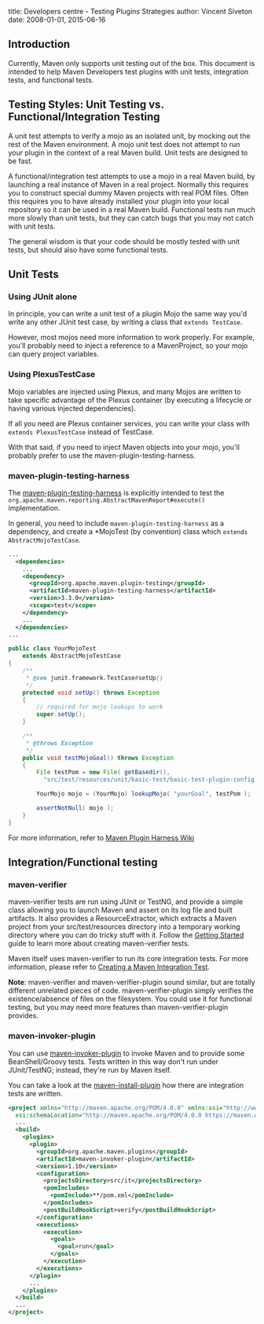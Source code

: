 title: Developers centre - Testing Plugins Strategies
author: Vincent Siveton
date: 2008-01-01, 2015-06-16

<!--
Licensed to the Apache Software Foundation (ASF) under one
or more contributor license agreements.  See the NOTICE file
distributed with this work for additional information
regarding copyright ownership.  The ASF licenses this file
to you under the Apache License, Version 2.0 (the
"License"); you may not use this file except in compliance
with the License.  You may obtain a copy of the License at

    http://www.apache.org/licenses/LICENSE-2.0

Unless required by applicable law or agreed to in writing,
software distributed under the License is distributed on an
"AS IS" BASIS, WITHOUT WARRANTIES OR CONDITIONS OF ANY
KIND, either express or implied.  See the License for the
specific language governing permissions and limitations
under the License.
-->
## Introduction

 Currently, Maven only supports unit testing out of the box. This document is intended to help Maven Developers test plugins with unit tests, integration tests, and functional tests.

<!--   <<Note: There are a lot of different ways to test a Maven plugin.>>  For a review of different strategies and tools, please refer to {{{http://docs.codehaus.org/display/MAVENUSER/Review+of+Plugin+Testing+Strategies}Review of Plugin Testing Strategies}} -->

## Testing Styles: Unit Testing vs. Functional/Integration Testing

 A unit test attempts to verify a mojo as an isolated unit, by mocking out the rest of the Maven environment. A mojo unit test does not attempt to run your plugin in the context of a real Maven build. Unit tests are designed to be fast.

 A functional/integration test attempts to use a mojo in a real Maven build, by launching a real instance of Maven in a real project. Normally this requires you to construct special dummy Maven projects with real POM files. Often this requires you to have already installed your plugin into your local repository so it can be used in a real Maven build. Functional tests run much more slowly than unit tests, but they can catch bugs that you may not catch with unit tests.

 The general wisdom is that your code should be mostly tested with unit tests, but should also have some functional tests.

## Unit Tests

### Using JUnit alone

 In principle, you can write a unit test of a plugin Mojo the same way you'd write any other JUnit test case, by writing a class that `extends TestCase`.

 However, most mojos need more information to work properly. For example, you'll probably need to inject a reference to a MavenProject, so your mojo can query project variables.

### Using PlexusTestCase

 Mojo variables are injected using Plexus, and many Mojos are written to take specific advantage of the Plexus container (by executing a lifecycle or having various injected dependencies).

 If all you need are Plexus container services, you can write your class with `extends PlexusTestCase` instead of TestCase.

 With that said, if you need to inject Maven objects into your mojo, you'll probably prefer to use the maven-plugin-testing-harness.

### maven-plugin-testing-harness

 The [maven-plugin-testing-harness](/plugin-testing/maven-plugin-testing-harness/) is explicitly intended to test the `org.apache.maven.reporting.AbstractMavenReport#execute()` implementation.

 In general, you need to include `maven-plugin-testing-harness` as a dependency, and create a \*MojoTest (by convention) class which `extends AbstractMojoTestCase`.

```xml
...
  <dependencies>
    ...
    <dependency>
      <groupId>org.apache.maven.plugin-testing</groupId>
      <artifactId>maven-plugin-testing-harness</artifactId>
      <version>3.3.0</version>
      <scope>test</scope>
    </dependency>
    ...
  </dependencies>
...
```

```java
public class YourMojoTest
    extends AbstractMojoTestCase
{
    /**
     * @see junit.framework.TestCase#setUp()
     */
    protected void setUp() throws Exception
    {
        // required for mojo lookups to work
        super.setUp();
    }

    /**
     * @throws Exception
     */
    public void testMojoGoal() throws Exception
    {
        File testPom = new File( getBasedir(),
          "src/test/resources/unit/basic-test/basic-test-plugin-config.xml" );

        YourMojo mojo = (YourMojo) lookupMojo( "yourGoal", testPom );

        assertNotNull( mojo );
    }
}
```

 For more information, refer to [Maven Plugin Harness Wiki](http://cwiki.apache.org/confluence/display/MAVENOLD/Maven+Plugin+Harness)

## Integration/Functional testing

### maven-verifier

 maven-verifier tests are run using JUnit or TestNG, and provide a simple class allowing you to launch Maven and assert on its log file and built artifacts. It also provides a ResourceExtractor, which extracts a Maven project from your src/test/resources directory into a temporary working directory where you can do tricky stuff with it. Follow the [Getting Started](/shared/maven-verifier/getting-started.html) guide to learn more about creating maven-verifier tests.

 Maven itself uses maven-verifier to run its core integration tests. For more information, please refer to [Creating a Maven Integration Test](https://cwiki.apache.org/confluence/display/MAVEN/Creating+a+Maven+Integration+Test).

 **Note**: maven-verifier and maven-verifier-plugin sound similar, but are totally different unrelated pieces of code. maven-verifier-plugin simply verifies the existence/absence of files on the filesystem. You could use it for functional testing, but you may need more features than maven-verifier-plugin provides.

### maven-invoker-plugin

 You can use [maven-invoker-plugin](https://maven.apache.org/plugins/maven-invoker-plugin/) to invoke Maven and to provide some BeanShell/Groovy tests. Tests written in this way don't run under JUnit/TestNG; instead, they're run by Maven itself.

 You can take a look at the [maven-install-plugin](https://svn.apache.org/repos/asf/maven/plugins/trunk/maven-install-plugin/src/it/) how there are integration tests are written.

```xml
<project xmlns="http://maven.apache.org/POM/4.0.0" xmlns:xsi="http://www.w3.org/2001/XMLSchema-instance"
  xsi:schemaLocation="http://maven.apache.org/POM/4.0.0 https://maven.apache.org/xsd/maven-4.0.0.xsd">
  ...
  <build>
    <plugins>
      <plugin>
        <groupId>org.apache.maven.plugins</groupId>
        <artifactId>maven-invoker-plugin</artifactId>
        <version>1.10</version>
        <configuration>
          <projectsDirectory>src/it</projectsDirectory>
          <pomIncludes>
            <pomInclude>**/pom.xml</pomInclude>
          </pomIncludes>
          <postBuildHookScript>verify</postBuildHookScript>
        </configuration>
        <executions>
          <execution>
            <goals>
              <goal>run</goal>
            </goals>
          </execution>
        </executions>
      </plugin>
      ...
    </plugins>
  </build>
  ...
</project>
```
